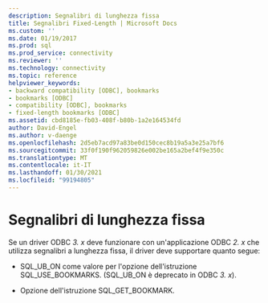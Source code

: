 ```yaml
---
description: Segnalibri di lunghezza fissa
title: Segnalibri Fixed-Length | Microsoft Docs
ms.custom: ''
ms.date: 01/19/2017
ms.prod: sql
ms.prod_service: connectivity
ms.reviewer: ''
ms.technology: connectivity
ms.topic: reference
helpviewer_keywords:
- backward compatibility [ODBC], bookmarks
- bookmarks [ODBC]
- compatibility [ODBC], bookmarks
- fixed-length bookmarks [ODBC]
ms.assetid: cbd8185e-fb03-408f-b80b-1a2e164534fd
author: David-Engel
ms.author: v-daenge
ms.openlocfilehash: 2d5eb7acd97a83be0d150cec8b19a5a3e25a7bf6
ms.sourcegitcommit: 33f0f190f962059826e002be165a2bef4f9e350c
ms.translationtype: MT
ms.contentlocale: it-IT
ms.lasthandoff: 01/30/2021
ms.locfileid: "99194805"
---
```

# <a name="fixed-length-bookmarks"></a>Segnalibri di lunghezza fissa
Se un driver ODBC *3. x* deve funzionare con un'applicazione ODBC *2. x* che utilizza segnalibri a lunghezza fissa, il driver deve supportare quanto segue:  
  
-   SQL_UB_ON come valore per l'opzione dell'istruzione SQL_USE_BOOKMARKS. (SQL_UB_ON è deprecato in ODBC *3. x*).  
  
-   Opzione dell'istruzione SQL_GET_BOOKMARK.
